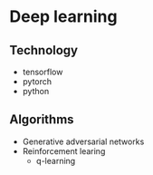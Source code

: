 # Deep learning

## Technology

- tensorflow
- pytorch
- python

## Algorithms

- Generative adversarial networks
- Reinforcement learing
    - q-learning